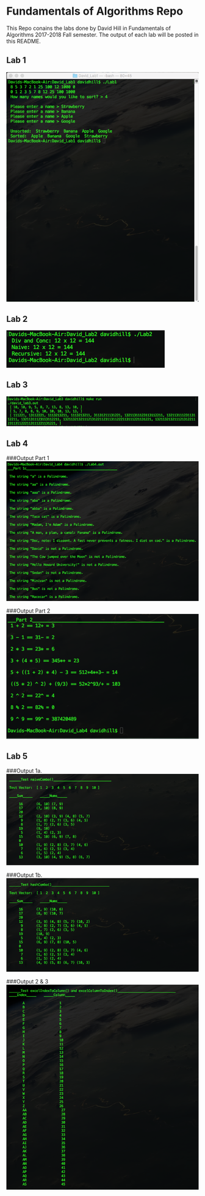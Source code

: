 # Fundamentals of Algorithms Repo

This Repo conains the labs done by David Hill in Fundamentals of Algorithms 2017-2018 Fall semester. The output of each lab will be posted in this README.

## Lab 1

![atl text](https://github.com/dhillii/Fundamentals-of-Algorithms/blob/master/David_Lab1/Lab%201%20Output.png)

## Lab 2

![atl text](https://github.com/dhillii/Fundamentals-of-Algorithms/blob/master/David_Lab2/Lab2_output.png)

## Lab 3

![atl text](https://github.com/dhillii/Fundamentals-of-Algorithms/blob/master/David_Lab3/Lab%203%20Output.png)

## Lab 4

###Output Part 1
![atl text](https://github.com/dhillii/Fundamentals-of-Algorithms/blob/master/David_Lab4/Output%20pt.%201.png)

###Output Part 2
![atl text](https://github.com/dhillii/Fundamentals-of-Algorithms/blob/master/David_Lab4/Output%20pt.%202.png)

## Lab 5

###Output 1a.
![atl text](https://github.com/dhillii/Fundamentals-of-Algorithms/blob/master/David_Lab5/Output%201a.png)

###Output 1b.
![atl text](https://github.com/dhillii/Fundamentals-of-Algorithms/blob/master/David_Lab5/Output%201b.png)

###Output 2 & 3
![atl text](https://github.com/dhillii/Fundamentals-of-Algorithms/blob/master/David_Lab5/Output%202%20%26%203.png)




